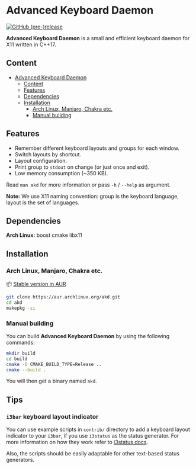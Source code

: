 # Advanced Keyboard Daemon

[![GitHub (pre-)release](https://img.shields.io/github/release/Shatur95/akd/all.svg)](https://github.com/Shatur95/akd/releases)

**Advanced Keyboard Daemon** is a small and efficient keyboard daemon for X11 written in C++17.

## Content

- [Advanced Keyboard Daemon](#advanced-keyboard-daemon)
  - [Content](#content)
  - [Features](#features)
  - [Dependencies](#dependencies)
  - [Installation](#installation)
    - [Arch Linux, Manjaro, Chakra etc.](#arch-linux-manjaro-chakra-etc)
    - [Manual building](#manual-building)

## Features

- Remember different keyboard layouts and groups for each window.
- Switch layouts by shortcut.
- Layout configuration.
- Print group to `stdout` on change (or just once and exit).
- Low memory consumption (~350 KB).

Read `man akd` for more information or pass `-h` / `--help` as argument.

**Note:** We use X11 naming convention: group is the keyboard language, layout is the set of languages.

## Dependencies

**Arch Linux:** boost cmake libx11

## Installation

### Arch Linux, Manjaro, Chakra etc.

:package: [Stable version in AUR](https://aur.archlinux.org/packages/akd)

```bash
git clone https://aur.archlinux.org/akd.git
cd akd
makepkg -si
```

### Manual building

You can build **Advanced Keyboard Daemon** by using the following commands:

```bash
mkdir build
cd build
cmake -D CMAKE_BUILD_TYPE=Release ..
cmake --build .
```

You will then get a binary named `akd`.

## Tips

### `i3bar` keyboard layout indicator

You can use example scripts in `contrib/` directory to add a keyboard layout indicator to your `i3bar`, if you use `i3status` as the status generator. For more information on how they work refer to [i3status docs](https://i3wm.org/docs/i3status.html).

Also, the scripts should be easily adaptable for other text-based status generators.
